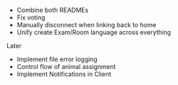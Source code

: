 * Combine both READMEs
* Fix voting
* Manually disconnect when linking back to home
* Unify create Exam/Room language across everything

Later
* Implement file error logging
* Control flow of animal assignment
* Implement Notifications in Client